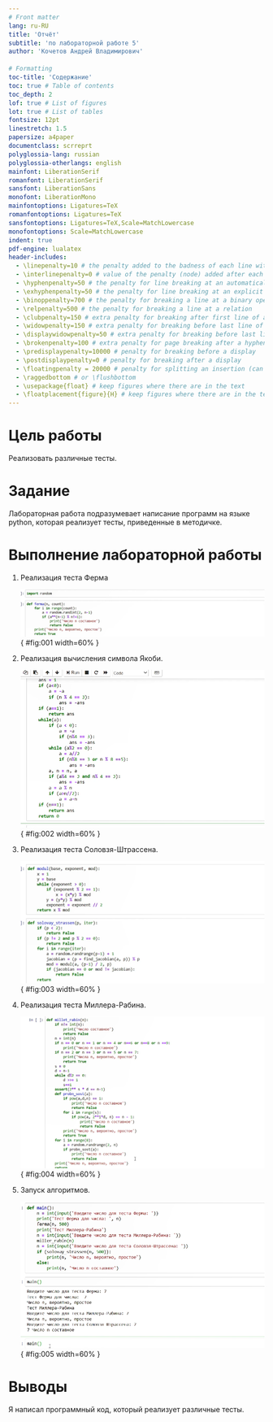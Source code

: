 ```yaml
---
# Front matter
lang: ru-RU
title: 'Отчёт'
subtitle: 'по лабораторной работе 5'
author: 'Кочетов Андрей Владимирович'

# Formatting
toc-title: 'Содержание'
toc: true # Table of contents
toc_depth: 2
lof: true # List of figures
lot: true # List of tables
fontsize: 12pt
linestretch: 1.5
papersize: a4paper
documentclass: scrreprt
polyglossia-lang: russian
polyglossia-otherlangs: english
mainfont: LiberationSerif
romanfont: LiberationSerif
sansfont: LiberationSans
monofont: LiberationMono
mainfontoptions: Ligatures=TeX
romanfontoptions: Ligatures=TeX
sansfontoptions: Ligatures=TeX,Scale=MatchLowercase
monofontoptions: Scale=MatchLowercase
indent: true
pdf-engine: lualatex
header-includes:
  - \linepenalty=10 # the penalty added to the badness of each line within a paragraph (no associated penalty node) Increasing the value makes tex try to have fewer lines in the paragraph.
  - \interlinepenalty=0 # value of the penalty (node) added after each line of a paragraph.
  - \hyphenpenalty=50 # the penalty for line breaking at an automatically inserted hyphen
  - \exhyphenpenalty=50 # the penalty for line breaking at an explicit hyphen
  - \binoppenalty=700 # the penalty for breaking a line at a binary operator
  - \relpenalty=500 # the penalty for breaking a line at a relation
  - \clubpenalty=150 # extra penalty for breaking after first line of a paragraph
  - \widowpenalty=150 # extra penalty for breaking before last line of a paragraph
  - \displaywidowpenalty=50 # extra penalty for breaking before last line before a display math
  - \brokenpenalty=100 # extra penalty for page breaking after a hyphenated line
  - \predisplaypenalty=10000 # penalty for breaking before a display
  - \postdisplaypenalty=0 # penalty for breaking after a display
  - \floatingpenalty = 20000 # penalty for splitting an insertion (can only be split footnote in standard LaTeX)
  - \raggedbottom # or \flushbottom
  - \usepackage{float} # keep figures where there are in the text
  - \floatplacement{figure}{H} # keep figures where there are in the text
---
```


# Цель работы

Реализовать различные тесты.

# Задание

Лабораторная работа подразумевает написание программ на языке python, которая реализует тесты, приведенные в методичке.

# Выполнение лабораторной работы

1. Реализация теста Ферма

   ![рис.1. Тест Ферма](images/1.png){ #fig:001 width=60% }

2. Реализация вычисления символа Якоби.

   ![рис.2. Символ Якоби](images/2.png){ #fig:002 width=60% }

3. Реализация теста Соловзя-Штрассена.

   ![рис.3. Тест Соловзя-Штрассена](images/3.png){ #fig:003 width=60% }

4. Реализация теста Миллера-Рабина.

   ![рис.4. Теста Миллера-Рабина](images/4.png){ #fig:004 width=60% }

5. Запуск алгоритмов.

   ![рис.5. Запуск](images/5.png){ #fig:005 width=60% }

# Выводы

Я написал программный код, который реализует различные тесты.